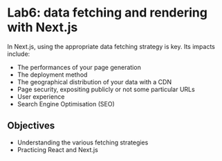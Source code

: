 # Lab6: data fetching and rendering with Next.js

In Next.js, using the appropriate data fetching strategy is key. Its impacts include:

- The performances of your page generation
- The deployment method
- The geographical distribution of your data with a CDN
- Page security, expositing publicly or not some particular URLs
- User experience
- Search Engine Optimisation (SEO)

## Objectives

- Understanding the various fetching strategies
- Practicing React and Next.js